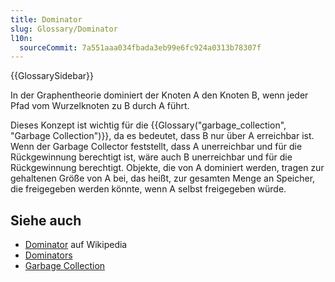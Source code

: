 ```yaml
---
title: Dominator
slug: Glossary/Dominator
l10n:
  sourceCommit: 7a551aaa034fbada3eb99e6fc924a0313b78307f
---
```


{{GlossarySidebar}}

In der Graphentheorie dominiert der Knoten A den Knoten B, wenn jeder Pfad vom Wurzelknoten zu B durch A führt.

Dieses Konzept ist wichtig für die {{Glossary("garbage_collection", "Garbage Collection")}}, da es bedeutet, dass B nur über A erreichbar ist. Wenn der Garbage Collector feststellt, dass A unerreichbar und für die Rückgewinnung berechtigt ist, wäre auch B unerreichbar und für die Rückgewinnung berechtigt. Objekte, die von A dominiert werden, tragen zur gehaltenen Größe von A bei, das heißt, zur gesamten Menge an Speicher, die freigegeben werden könnte, wenn A selbst freigegeben würde.

## Siehe auch

- [Dominator](<https://en.wikipedia.org/wiki/Dominator_(graph_theory)>) auf Wikipedia
- [Dominators](https://firefox-source-docs.mozilla.org/devtools-user/memory/dominators/index.html)
- [Garbage Collection](/de/docs/Web/JavaScript/Memory_management#garbage_collection)
